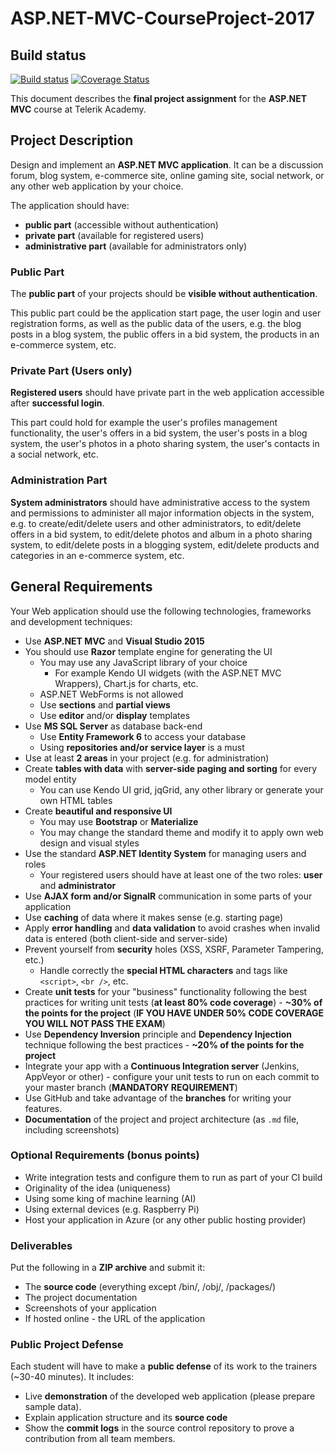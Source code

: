 ﻿# ASP.NET-MVC-CourseProject-2017

## Build status

[![Build status](https://ci.appveyor.com/api/projects/status/0jy72d9x9l03a8yp/branch/master?svg=true)](https://ci.appveyor.com/project/Borayvor/asp-net-mvc-courseproject-2017/branch/master) [![Coverage Status](https://coveralls.io/repos/github/Borayvor/ASP.NET-MVC-CourseProject-2017/badge.svg?branch=master)](https://coveralls.io/github/Borayvor/ASP.NET-MVC-CourseProject-2017?branch=master)

This document describes the **final project assignment** for the **ASP.NET MVC** course at Telerik Academy.

## Project Description

Design and implement an **ASP.NET MVC application**. It can be a discussion forum, blog system, e-commerce site, online gaming site, social network, or any other web application by your choice.

The application should have:
* **public part** (accessible without authentication)
* **private part** (available for registered users)
* **administrative part** (available for administrators only)

### Public Part

The **public part** of your projects should be **visible without authentication**.

This public part could be the application start page, the user login and user registration forms, as well as the public data of the users, e.g. the blog posts in a blog system, the public offers in a bid system, the products in an e-commerce system, etc.

### Private Part (Users only)

**Registered users** should have private part in the web application accessible after **successful login**.

This part could hold for example the user's profiles management functionality, the user's offers in a bid system, the user's posts in a blog system, the user's photos in a photo sharing system, the user's contacts in a social network, etc.

### Administration Part

**System administrators** should have administrative access to the system and permissions to administer all major information objects in the system, e.g. to create/edit/delete users and other administrators, to edit/delete offers in a bid system, to edit/delete photos and album in a photo sharing system, to edit/delete posts in a blogging system, edit/delete products and categories in an e-commerce system, etc.

## General Requirements

Your Web application should use the following technologies, frameworks and development techniques:
* Use **ASP.NET MVC** and **Visual Studio 2015**
* You should use **Razor** template engine for generating the UI
	* You may use any JavaScript library of your choice
		* For example Kendo UI widgets (with the ASP.NET MVC Wrappers), Chart.js for charts, etc.
	* ASP.NET WebForms is not allowed
	* Use **sections** and **partial views**
	* Use **editor** and/or **display** templates
* Use **MS SQL Server** as database back-end
	* Use **Entity Framework 6** to access your database
	* Using **repositories and/or service layer** is a must
* Use at least **2 areas** in your project (e.g. for administration)
* Create **tables with data** with **server-side paging and sorting** for every model entity
	* You can use Kendo UI grid, jqGrid, any other library or generate your own HTML tables
* Create **beautiful and responsive UI**
	* You may use **Bootstrap** or **Materialize**
	* You may change the standard theme and modify it to apply own web design and visual styles
* Use the standard **ASP.NET Identity System** for managing users and roles
	* Your registered users should have at least one of the two roles: **user** and **administrator**
* Use **AJAX form and/or SignalR** communication in some parts of your application
* Use **caching** of data where it makes sense (e.g. starting page)
* Apply **error handling** and **data validation** to avoid crashes when invalid data is entered (both client-side and server-side)
* Prevent yourself from **security** holes (XSS, XSRF, Parameter Tampering, etc.)
	* Handle correctly the **special HTML characters** and tags like `<script>`, `<br />`, etc.
* Create **unit tests** for your "business" functionality following the best practices for writing unit tests (**at least 80% code coverage**) - **~30% of the points for the project** (**IF YOU HAVE UNDER 50% CODE COVERAGE YOU WILL NOT PASS THE EXAM**)
* Use **Dependency Inversion** principle and **Dependency Injection** technique following the best practices - **~20% of the points for the project**
* Integrate your app with a **Continuous Integration server** (Jenkins, AppVeyor or other) - configure your unit tests to run on each commit to your master branch (**MANDATORY REQUIREMENT**)
* Use GitHub and take advantage of the **branches** for writing your features.
* **Documentation** of the project and project architecture (as `.md` file, including screenshots)

### Optional Requirements (bonus points)

* Write integration tests and configure them to run as part of your CI build
* Originality of the idea (uniqueness)
* Using some king of machine learning (AI)
* Using external devices (e.g. Raspberry Pi)
* Host your application in Azure (or any other public hosting provider)

### Deliverables

Put the following in a **ZIP archive** and submit it:
* The **source code** (everything except /bin/, /obj/, /packages/)
* The project documentation
* Screenshots of your application
* If hosted online - the URL of the application

### Public Project Defense

Each student will have to make a **public defense** of its work to the trainers (~30-40 minutes). It includes:
* Live **demonstration** of the developed web application (please prepare sample data).
* Explain application structure and its **source code**
* Show the **commit logs** in the source control repository to prove a contribution from all team members.